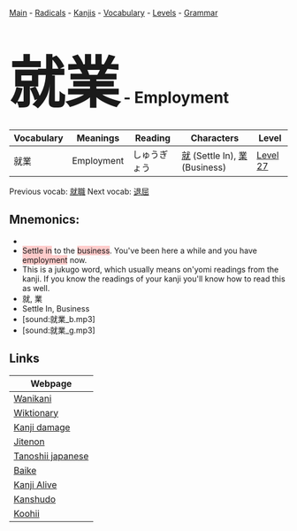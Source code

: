 <style> bigfont {font-size: 100px}</style>
[Main](../README.md) -
[Radicals](../radicals.md) -
[Kanjis](../kanjis.md) -
[Vocabulary](../vocabulary.md) -
[Levels](../levels.md) -
[Grammar](../grammar.md)
# <bigfont> 就業</bigfont> - Employment 

| Vocabulary | Meanings | Reading | Characters | Level |
| --- | --- | --- | --- | --- |
| 就業 | Employment | しゅうぎょう |  [就](../kanjis/就.md) (Settle In), [業](../kanjis/業.md) (Business) | [Level 27](../levels/wk_level27.md) |

Previous vocab: [就職](就職.md) Next vocab: [退屈](退屈.md) 

## Mnemonics:

* 
* <span style="background-color:#ffcccb"> Settle in</span> to the <span style="background-color:#ffcccb"> business</span>. You've been here a while and you have <span style="background-color:#ffcccb"> employment</span> now.
* This is a jukugo word, which usually means on'yomi readings from the kanji. If you know the readings of your kanji you'll know how to read this as well.
* 就, 業
* Settle In, Business
* [sound:就業_b.mp3]
* [sound:就業_g.mp3]


## Links 

| Webpage |
| --- |
| [Wanikani          ](https://www.wanikani.com/kanji/就業) |
| [Wiktionary        ](https://en.wiktionary.org/wiki/就業) |
| [Kanji damage      ](http://www.kanjidamage.com/kanji/search?utf8=✓&q=就業) |
| [Jitenon           ](https://jitenon.com/kanji/就業) |
| [Tanoshii japanese ](https://www.tanoshiijapanese.com/dictionary/kanji.cfm?k=就業) |
| [Baike             ](https://baike.baidu.com/item/就業) |
| [Kanji Alive       ](https://app.kanjialive.com/就業) |
| [Kanshudo          ](https://www.kanshudo.com/searchmn?q=就業) |
| [Koohii            ](https://kanji.koohii.com/study/kanji/就業) |
